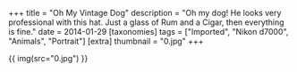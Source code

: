 +++
title = "Oh My Vintage Dog"
description = "Oh my dog! He looks very professional with this hat. Just a glass of Rum and a Cigar, then everything is fine."
date = 2014-01-29
[taxonomies]
tags = ["Imported", "Nikon d7000", "Animals", "Portrait"]
[extra]
thumbnail = "0.jpg"
+++

{{ img(src="0.jpg") }}
